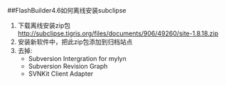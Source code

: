 ##FlashBuilder4.6如何离线安装subclipse
1. 下载离线安装zip包<http://subclipse.tigris.org/files/documents/906/49260/site-1.8.18.zip>
1. 安装新软件中，把此zip包添加到归档站点
1. 去掉:
    - Subversion Intergration for mylyn
    - Subversion Revision Graph
    - SVNKit Client Adapter